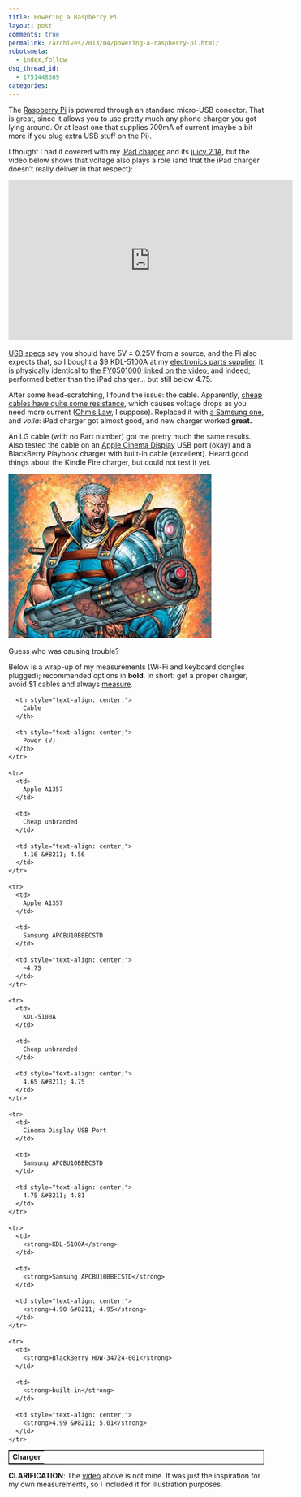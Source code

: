 ```yaml
---
title: Powering a Raspberry Pi
layout: post
comments: true
permalink: /archives/2013/04/powering-a-raspberry-pi.html/
robotsmeta:
  - index,follow
dsq_thread_id:
  - 1751448369
categories:
---
```

The [Raspberry Pi][1] is powered through an standard micro-USB conector. That is great, since it allows you to use pretty much any phone charger you got lying around. Or at least one that supplies 700mA of current (maybe a bit more if you plug extra USB stuff on the Pi).

I thought I had it covered with my [iPad charger][2] and its [juicy 2.1A][3], but the video below shows that voltage also plays a role (and that the iPad charger doesn&#8217;t really deliver in that respect):

<center><iframe width="560" height="315" src="https://www.youtube.com/embed/XX3kiRUf7mg" frameborder="0" allow="accelerometer; autoplay; encrypted-media; gyroscope; picture-in-picture" allowfullscreen></iframe></center>

[USB specs][4] say you should have 5V ± 0.25V from a source, and the Pi also expects that, so I bought a $9 KDL-5100A at my [electronics parts supplier][5]. It is physically identical to [the FY0501000 linked on the video][6], and indeed, performed better than the iPad charger&#8230; but still below 4.75.

After some head-scratching, I found the issue: the cable. Apparently, [cheap cables have quite some resistance][7], which causes voltage drops as you need more current ([Ohm&#8217;s Law][8], I suppose). Replaced it with [a Samsung one][9], and *voilà*: iPad charger got almost good, and new charger worked **great.**

An LG cable (with no Part number) got me pretty much the same results. Also tested the cable on an [Apple Cinema Display][10] USB port (okay) and a BlackBerry Playbook charger with built-in cable (excellent). Heard good things about the Kindle Fire charger, but could not test it yet.

<div id="attachment_7536" class="wp-caption aligncenter" style="width: 410px">
  <a href="http://en.wikipedia.org/wiki/Cable_%28comics%29"><img class="size-full wp-image-7536 " alt="Guess who was causing trouble?" src="/wp-content/uploads/2013/04/cable.jpg" width="400" height="324" /></a><p class="wp-caption-text">
    Guess who was causing trouble?
  </p>
</div>

Below is a wrap-up of my measurements (Wi-Fi and keyboard dongles plugged); recommended options in **bold**. In short: get a proper charger, avoid $1 cables and always [measure][11].

<div>
  <table style="margin: auto; border: 1px solid black;">
    <tr>
      <th style="text-align: center;">
        Charger
      </th>

      <th style="text-align: center;">
        Cable
      </th>

      <th style="text-align: center;">
        Power (V)
      </th>
    </tr>

    <tr>
      <td>
        Apple A1357
      </td>

      <td>
        Cheap unbranded
      </td>

      <td style="text-align: center;">
        4.16 &#8211; 4.56
      </td>
    </tr>

    <tr>
      <td>
        Apple A1357
      </td>

      <td>
        Samsung APCBU10BBECSTD
      </td>

      <td style="text-align: center;">
        ~4.75
      </td>
    </tr>

    <tr>
      <td>
        KDL-5100A
      </td>

      <td>
        Cheap unbranded
      </td>

      <td style="text-align: center;">
        4.65 &#8211; 4.75
      </td>
    </tr>

    <tr>
      <td>
        Cinema Display USB Port
      </td>

      <td>
        Samsung APCBU10BBECSTD
      </td>

      <td style="text-align: center;">
        4.75 &#8211; 4.81
      </td>
    </tr>

    <tr>
      <td>
        <strong>KDL-5100A</strong>
      </td>

      <td>
        <strong>Samsung APCBU10BBECSTD</strong>
      </td>

      <td style="text-align: center;">
        <strong>4.90 &#8211; 4.95</strong>
      </td>
    </tr>

    <tr>
      <td>
        <strong>BlackBerry HDW-34724-001</strong>
      </td>

      <td>
        <strong>built-in</strong>
      </td>

      <td style="text-align: center;">
        <strong>4.99 &#8211; 5.01</strong>
      </td>
    </tr>
  </table>
</div>

**CLARIFICATION**: The [video][12] above is not mine. It was just the inspiration for my own measurements, so I included it for illustration purposes.

 [1]: http://en.wikipedia.org/wiki/Raspberry_Pi
 [2]: http://www.amazon.com/Apple-iPad-Power-Adapter-MC359LL/dp/B004GIKW6Y/ref=sr_1_4?s=electronics&ie=UTF8&qid=1365826931&sr=1-4&keywords=a1357
 [3]: https://discussions.apple.com/docs/DOC-3511
 [4]: http://en.wikipedia.org/wiki/Universal_Serial_Bus#Power
 [5]: http://www.creatroninc.com/
 [6]: https://www.adafruit.com/products/501#Technical%20Details
 [7]: http://elinux.org/On_the_RPi_usb_power_cable
 [8]: http://en.wikipedia.org/wiki/Ohm%27s_law
 [9]: http://www.samsung.com/in/consumer/mobile-phone/mobile-phone/mobile-phone-accessories/APCBU10BBECSTD?subsubtype=data-cable
 [10]: http://store.apple.com/us/product/MC007LL/A/apple-led-cinema-display-27-flat-panel
 [11]: http://elinux.org/R-Pi_Troubleshooting#Troubleshooting_power_problems
 [12]: http://youtu.be/XX3kiRUf7mg
